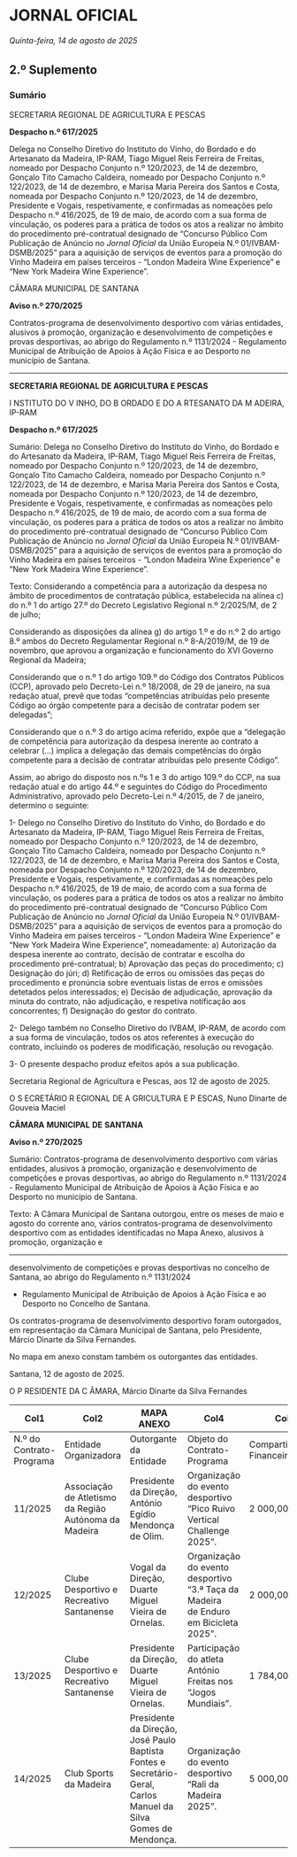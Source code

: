 # JORNAL OFICIAL

###### Quinta-feira, 14 de agosto de 2025

## **2.º Suplemento**

### **Sumário**

SECRETARIA REGIONAL DE AGRICULTURA E PESCAS

**Despacho n.º 617/2025**

Delega no Conselho Diretivo do Instituto do Vinho, do Bordado e do Artesanato da
Madeira, IP-RAM, Tiago Miguel Reis Ferreira de Freitas, nomeado por Despacho
Conjunto n.º 120/2023, de 14 de dezembro, Gonçalo Tito Camacho Caldeira,
nomeado por Despacho Conjunto n.º 122/2023, de 14 de dezembro, e Marisa Maria
Pereira dos Santos e Costa, nomeada por Despacho Conjunto n.º 120/2023, de 14 de
dezembro, Presidente e Vogais, respetivamente, e confirmadas as nomeações pelo
Despacho n.º 416/2025, de 19 de maio, de acordo com a sua forma de vinculação, os
poderes para a prática de todos os atos a realizar no âmbito do procedimento pré-contratual designado de “Concurso Público Com Publicação de Anúncio no _Jornal_
_Oficial_ da União Europeia N.º 01/IVBAM-DSMB/2025” para a aquisição de
serviços de eventos para a promoção do Vinho Madeira em países terceiros 
                     - “London Madeira Wine Experience” e “New York Madeira Wine Experience”.

CÂMARA MUNICIPAL DE SANTANA


**Aviso n.º 270/2025**

Contratos-programa de desenvolvimento desportivo com várias entidades, alusivos à
promoção, organização e desenvolvimento de competições e provas desportivas, ao
abrigo do Regulamento n.º 1131/2024 - Regulamento Municipal de Atribuição de
Apoios à Ação Física e ao Desporto no município de Santana.




---

**SECRETARIA REGIONAL DE AGRICULTURA E PESCAS**


I NSTITUTO DO V INHO, DO B ORDADO E DO A RTESANATO DA M ADEIRA, IP-RAM


**Despacho n.º 617/2025**


Sumário:
Delega no Conselho Diretivo do Instituto do Vinho, do Bordado e do Artesanato da Madeira, IP-RAM, Tiago Miguel Reis Ferreira de
Freitas, nomeado por Despacho Conjunto n.º 120/2023, de 14 de dezembro, Gonçalo Tito Camacho Caldeira, nomeado por Despacho
Conjunto n.º 122/2023, de 14 de dezembro, e Marisa Maria Pereira dos Santos e Costa, nomeada por Despacho Conjunto n.º 120/2023,
de 14 de dezembro, Presidente e Vogais, respetivamente, e confirmadas as nomeações pelo Despacho n.º 416/2025, de 19 de maio, de
acordo com a sua forma de vinculação, os poderes para a prática de todos os atos a realizar no âmbito do procedimento pré-contratual
designado de “Concurso Público Com Publicação de Anúncio no _Jornal Oficial_ da União Europeia N.º 01/IVBAM-DSMB/2025” para a
aquisição de serviços de eventos para a promoção do Vinho Madeira em países terceiros - “London Madeira Wine Experience” e “New
York Madeira Wine Experience”.

Texto:
Considerando a competência para a autorização da despesa no âmbito de procedimentos de contratação pública,
estabelecida na alínea c) do n.º 1 do artigo 27.º do Decreto Legislativo Regional n.º 2/2025/M, de 2 de julho;

Considerando as disposições da alínea g) do artigo 1.º e do n.º 2 do artigo 8.º ambos do Decreto Regulamentar Regional
n.º 8-A/2019/M, de 19 de novembro, que aprovou a organização e funcionamento do XVI Governo Regional da Madeira;

Considerando que o n.º 1 do artigo 109.º do Código dos Contratos Públicos (CCP), aprovado pelo Decreto-Lei n.º 18/2008,
de 29 de janeiro, na sua redação atual, prevê que todas “competências atribuídas pelo presente Código ao órgão competente
para a decisão de contratar podem ser delegadas”;

Considerando que o n.º 3 do artigo acima referido, expõe que a “delegação de competência para autorização da despesa
inerente ao contrato a celebrar (…) implica a delegação das demais competências do órgão competente para a decisão de
contratar atribuídas pelo presente Código”.

Assim, ao abrigo do disposto nos n.ºs 1 e 3 do artigo 109.º do CCP, na sua redação atual e do artigo 44.º e seguintes do
Código do Procedimento Administrativo, aprovado pelo Decreto-Lei n.º 4/2015, de 7 de janeiro, determino o seguinte:


1- Delego no Conselho Diretivo do Instituto do Vinho, do Bordado e do Artesanato da Madeira, IP-RAM, Tiago Miguel
Reis Ferreira de Freitas, nomeado por Despacho Conjunto n.º 120/2023, de 14 de dezembro, Gonçalo Tito Camacho
Caldeira, nomeado por Despacho Conjunto n.º 122/2023, de 14 de dezembro, e Marisa Maria Pereira dos Santos e
Costa, nomeada por Despacho Conjunto n.º 120/2023, de 14 de dezembro, Presidente e Vogais, respetivamente, e
confirmadas as nomeações pelo Despacho n.º 416/2025, de 19 de maio, de acordo com a sua forma de vinculação, os
poderes para a prática de todos os atos a realizar no âmbito do procedimento pré-contratual designado de “Concurso
Público Com Publicação de Anúncio no _Jornal Oficial_ da União Europeia N.º 01/IVBAM-DSMB/2025” para a
aquisição de serviços de eventos para a promoção do Vinho Madeira em países terceiros - “London Madeira Wine
Experience” e “New York Madeira Wine Experience”, nomeadamente:
a) Autorização da despesa inerente ao contrato, decisão de contratar e escolha do procedimento pré-contratual;
b) Aprovação das peças do procedimento;
c) Designação do júri;
d) Retificação de erros ou omissões das peças do procedimento e pronúncia sobre eventuais listas de erros e
omissões detetados pelos interessados;
e) Decisão de adjudicação, aprovação da minuta do contrato, não adjudicação, e respetiva notificação aos
concorrentes;
f) Designação do gestor do contrato.

2- Delego também no Conselho Diretivo do IVBAM, IP-RAM, de acordo com a sua forma de vinculação, todos os atos
referentes à execução do contrato, incluindo os poderes de modificação, resolução ou revogação.

3- O presente despacho produz efeitos após a sua publicação.

Secretaria Regional de Agricultura e Pescas, aos 12 de agosto de 2025.

O S ECRETÁRIO R EGIONAL DE A GRICULTURA E P ESCAS, Nuno Dinarte de Gouveia Maciel


**CÂMARA** **MUNICIPAL** **DE** **SANTANA**


**Aviso n.º 270/2025**


Sumário:
Contratos-programa de desenvolvimento desportivo com várias entidades, alusivos à promoção, organização e desenvolvimento de
competições e provas desportivas, ao abrigo do Regulamento n.º 1131/2024 - Regulamento Municipal de Atribuição de Apoios à Ação
Física e ao Desporto no município de Santana.

Texto:
A Câmara Municipal de Santana outorgou, entre os meses de maio e agosto do corrente ano, vários contratos-programa de
desenvolvimento desportivo com as entidades identificadas no Mapa Anexo, alusivos à promoção, organização e




---

desenvolvimento de competições e provas desportivas no concelho de Santana, ao abrigo do Regulamento n.º 1131/2024 
- Regulamento Municipal de Atribuição de Apoios à Ação Física e ao Desporto no Concelho de Santana.

Os contratos-programa de desenvolvimento desportivo foram outorgados, em representação da Câmara Municipal de
Santana, pelo Presidente, Márcio Dinarte da Silva Fernandes.

No mapa em anexo constam também os outorgantes das entidades.

Santana, 12 de agosto de 2025.

O P RESIDENTE DA C ÂMARA, Márcio Dinarte da Silva Fernandes


























|Col1|Col2|MAPA ANEXO|Col4|Col5|
|---|---|---|---|---|
|N.º do Contrato-<br>Programa|Entidade Organizadora|Outorgante da Entidade|Objeto do Contrato-Programa|Comparticipação<br>Financeira|
|11/2025|Associação de Atletismo<br>da Região Autónoma da<br>Madeira|Presidente da Direção,<br>António Egídio Mendonça<br>de Olim.|Organização do evento<br>desportivo “Pico Ruivo Vertical<br>Challenge 2025”.|2 000,00 €|
|12/2025|Clube Desportivo e<br>Recreativo Santanense|Vogal da Direção, Duarte<br>Miguel Vieira de Ornelas.|Organização do evento<br>desportivo “3.ª Taça da Madeira<br>de Enduro em Bicicleta 2025”.|2 000,00 €|
|13/2025|Clube Desportivo e<br>Recreativo Santanense|Presidente da Direção,<br>Duarte Miguel Vieira de<br>Ornelas.|Participação do atleta António<br>Freitas nos “Jogos Mundiais”.|1 784,00 €|
|14/2025<br>|Club Sports da Madeira|Presidente da Direção,<br>José Paulo Baptista<br>Fontes e Secretário-Geral,<br>Carlos Manuel da Silva<br>Gomes de Mendonça.|Organização do evento<br>desportivo “Rali da Madeira<br>2025”.|5 000,00 €|

